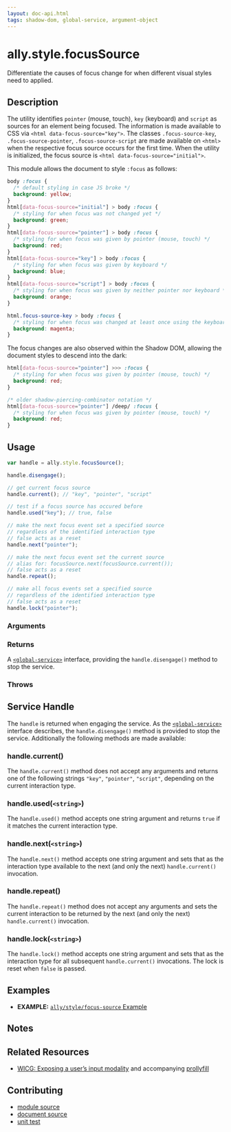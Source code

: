 ```yaml
---
layout: doc-api.html
tags: shadow-dom, global-service, argument-object
---
```


# ally.style.focusSource

Differentiate the causes of focus change for when different visual styles need to applied.


## Description

The utility identifies `pointer` (mouse, touch), `key` (keyboard) and `script` as sources for an element being focused. The information is made available to CSS via `<html data-focus-source="key">`. The classes `.focus-source-key`, `.focus-source-pointer`, `.focus-source-script` are made available on `<html>` when the respective focus source occurs for the first time. When the utility is initialized, the focus source is `<html data-focus-source="initial">`.

This module allows the document to style `:focus` as follows:

```css
body :focus {
  /* default styling in case JS broke */
  background: yellow;
}
html[data-focus-source="initial"] > body :focus {
  /* styling for when focus was not changed yet */
  background: green;
}
html[data-focus-source="pointer"] > body :focus {
  /* styling for when focus was given by pointer (mouse, touch) */
  background: red;
}
html[data-focus-source="key"] > body :focus {
  /* styling for when focus was given by keyboard */
  background: blue;
}
html[data-focus-source="script"] > body :focus {
  /* styling for when focus was given by neither pointer nor keyboard */
  background: orange;
}

html.focus-source-key > body :focus {
  /* styling for when focus was changed at least once using the keyboard */
  background: magenta;
}
```

The focus changes are also observed within the Shadow DOM, allowing the document styles to descend into the dark:

```css
html[data-focus-source="pointer"] >>> :focus {
  /* styling for when focus was given by pointer (mouse, touch) */
  background: red;
}

/* older shadow-piercing-combinator notation */
html[data-focus-source="pointer"] /deep/ :focus {
  /* styling for when focus was given by pointer (mouse, touch) */
  background: red;
}
```


## Usage

```js
var handle = ally.style.focusSource();

handle.disengage();

// get current focus source
handle.current(); // "key", "pointer", "script"

// test if a focus source has occured before
handle.used("key"); // true, false

// make the next focus event set a specified source
// regardless of the identified interaction type
// false acts as a reset
handle.next("pointer");

// make the next focus event set the current source
// alias for: focusSource.next(focusSource.current());
// false acts as a reset
handle.repeat();

// make all focus events set a specified source
// regardless of the identified interaction type
// false acts as a reset
handle.lock("pointer");
```

### Arguments


### Returns

A [`<global-service>`](../concepts.md#Global-Service) interface, providing the `handle.disengage()` method to stop the service.

### Throws


## Service Handle

The `handle` is returned when engaging the service. As the [`<global-service>`](../concepts.md#Global-Service) interface describes, the `handle.disengage()` method is provided to stop the service. Additionally the following methods are made available:

### handle.current()

The `handle.current()` method does not accept any arguments and returns one of the following strings `"key"`, `"pointer"`, `"script"`, depending on the current interaction type.

### handle.used(`<string>`)

The `handle.used()` method accepts one string argument and returns `true` if it matches the current interaction type.

### handle.next(`<string>`)

The `handle.next()` method accepts one string argument and sets that as the interaction type available to the next (and only the next) `handle.current()` invocation.

### handle.repeat()

The `handle.repeat()` method does not accept any arguments and sets the current interaction to be returned by the next (and only the next) `handle.current()` invocation.

### handle.lock(`<string>`)

The `handle.lock()` method accepts one string argument and sets that as the interaction type for all subsequent `handle.current()` invocations. The lock is reset when `false` is passed.


## Examples

* **EXAMPLE:** [`ally/style/focus-source` Example](./focus-source.example.html)


## Notes


## Related Resources

* [WICG: Exposing a user’s input modality](https://discourse.wicg.io/t/exposing-a-users-input-modality/1067) and accompanying [prollyfill](https://github.com/alice/modality)


## Contributing

* [module source](https://github.com/medialize/ally.js/blob/master/src/style/focus-source.js)
* [document source](https://github.com/medialize/ally.js/blob/master/docs/api/style/focus-source.md)
* [unit test](https://github.com/medialize/ally.js/blob/master/test/unit/style.focus-source.test.js)

